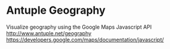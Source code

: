 Antuple Geography
=================

Visualize geography using the Google Maps Javascript API  
http://www.antuple.net/geography  
https://developers.google.com/maps/documentation/javascript/
